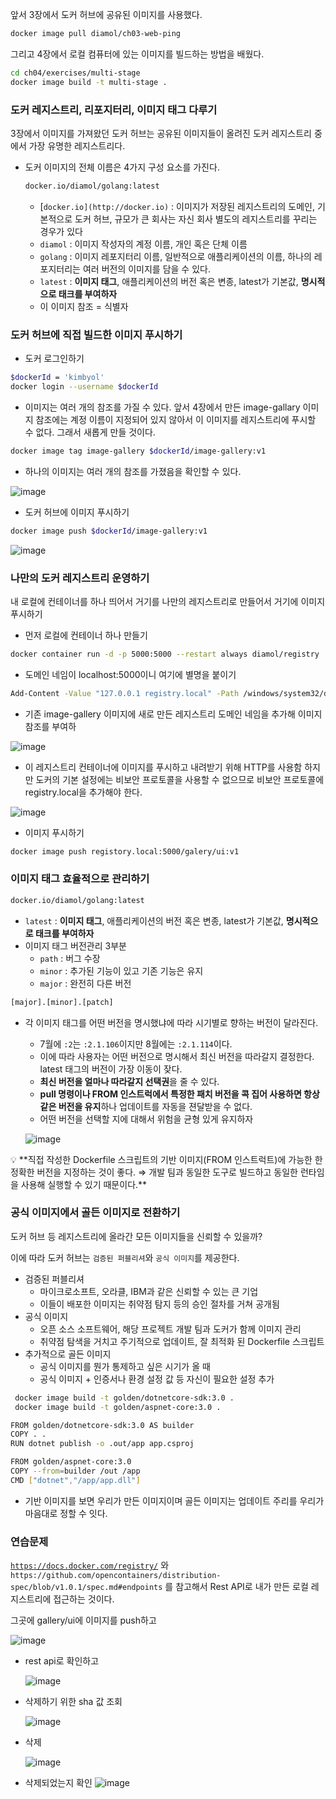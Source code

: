 앞서 3장에서 도커 허브에 공유된 이미지를 사용했다.

```bash
docker image pull diamol/ch03-web-ping
```

그리고 4장에서 로컬 컴퓨터에 있는 이미지를 빌드하는 방법을 배웠다.

```bash
cd ch04/exercises/multi-stage
docker image build -t multi-stage .
```

### 도커 레지스트리, 리포지터리, 이미지 태그 다루기

3장에서 이미지를 가져왔던 도커 허브는 공유된 이미지들이 올려진 도커 레지스트리 중에서 가장 유명한 레지스트리다.

- 도커 이미지의 전체 이름은 4가지 구성 요소를 가진다.
    
    ```bash
    docker.io/diamol/golang:latest
    ```
    
    - [`docker.io](http://docker.io)` :  이미지가 저장된 레지스트리의 도메인, 기본적으로 도커 허브, 규모가 큰 회사는 자신 회사 별도의 레지스트리를 꾸리는 경우가 있다
    - `diamol` : 이미지 작성자의 계정 이름, 개인 혹은 단체 이름
    - `golang` : 이미지 레포지터리 이름, 일반적으로 애플리케이션의 이름, 하나의 레포지터리는 여러 버전의 이미지를 담을 수 있다.
    - `latest` : **이미지 태그**, 애플리케이션의 버전 혹은 변종, latest가 기본값, **명시적으로 태크를 부여하자**
    - 이 이미지 참조 = 식별자
    

### 도커 허브에 직접 빌드한 이미지 푸시하기

- 도커 로그인하기

```bash
$dockerId = 'kimbyol'
docker login --username $dockerId
```

- 이미지는 여러 개의 참조를 가질 수 있다. 앞서 4장에서 만든 image-gallary 이미지 참조에는 계정 이름이 지정되어 있지 않아서 이 이미지를 레지스트리에 푸시할 수 없다. 그래서 새롭게 만들 것이다.

```bash
docker image tag image-gallery $dockerId/image-gallery:v1
```

- 하나의 이미지는 여러 개의 참조를 가졌음을 확인할 수 있다.

![image](https://github.com/byeolhaha/docker/assets/108210958/a9f6c0b1-689a-49df-9964-e09793007b44)

- 도커 허브에 이미지 푸시하기

```bash
docker image push $dockerId/image-gallery:v1
```

![image](https://github.com/byeolhaha/docker/assets/108210958/6315f670-21a9-4ae8-80aa-daa5fe4dbcc5)


### 나만의 도커 레지스트리 운영하기

내 로컬에 컨테이너를 하나 띄어서 거기를 나만의 레지스트리로 만들어서 거기에 이미지 푸시하기

- 먼저 로컬에 컨테이너 하나 만들기

```bash
docker container run -d -p 5000:5000 --restart always diamol/registry
```

- 도메인 네임이 localhost:5000이니 여기에 별명을 붙이기

```bash
Add-Content -Value "127.0.0.1 registry.local" -Path /windows/system32/drivers/etc/hosts
```

- 기존 image-gallery 이미지에 새로 만든 레지스트리 도메인 네임을 추가해 이미지 참조를 부여하

![image](https://github.com/byeolhaha/docker/assets/108210958/086723e5-4b38-44f1-9a42-dd14ea4401af)


- 이 레지스트리 컨테이너에 이미지를 푸시하고 내려받기 위해 HTTP를 사용함 하지만 도커의 기본 설정에는 비보안 프로토콜을 사용할 수 없으므로 비보안 프로토콜에 registry.local을 추가해야 한다.

![image](https://github.com/byeolhaha/docker/assets/108210958/d2607be4-d9aa-4284-aa65-c66d8ff8428b)

- 이미지 푸시하기

```bash
docker image push registory.local:5000/galery/ui:v1
```

### 이미지 태그 효율적으로 관리하기

```bash
docker.io/diamol/golang:latest
```

- `latest` : **이미지 태그**, 애플리케이션의 버전 혹은 변종, latest가 기본값, **명시적으로 태크를 부여하자**
- 이미지 태그 버전관리 3부분
    - `path` : 버그 수장
    - `minor` : 추가된 기능이 있고 기존 기능은 유지
    - `major` : 완전히 다른 버전

```bash
[major].[minor].[patch]
```

- 각 이미지 태그를 어떤 버전을 명시했냐에 따라 시기별로 향하는 버전이 달라진다.
    - 7월에 `:2`는 `:2.1.106`이지만 8월에는 `:2.1.114`이다.
    - 이에 따라 사용자는 어떤 버전으로 명시해서 최신 버전을 따라갈지 결정한다. latest 태그의 버전이 가장 이동이 잦다.
    - **최신 버전을 얼마나 따라갈지 선택권**을 줄 수 있다.
    - **pull 명령이나 FROM 인스트럭에서 특정한 패치 버전을 콕 집어 사용하면 항상 같은 버전을 유지**하나 업데이트를 자동을 젼달받을 수 없다.
    - 어떤 버전을 선택할 지에 대해서 위험을 균형 있게 유지하자
    
   ![image](https://github.com/byeolhaha/docker/assets/108210958/b281c2ae-d03a-4674-bacb-2cd35ccf897f)


<aside>
💡 **직접 작성한 Dockerfile 스크립트의 기반 이미지(FROM 인스트럭트)에 가능한 한 정확한 버전을 지정하는 것이 좋다. ⇒ 개발 팀과 동일한 도구로 빌드하고 동일한 런타임을 사용해 실행할 수 있기 때문이다.**

</aside>

### 공식 이미지에서 골든 이미지로 전환하기

도커 허브 등 레지스트리에 올라간 모든 이미지들을 신뢰할 수 있을까?

이에 따라 도커 허브는 `검증된 퍼블리셔`와 `공식 이미지`를 제공한다.

- 검증된 퍼블리셔
    - 마이크로소프트, 오라클, IBM과 같은 신뢰할 수 있는 큰 기업
    - 이들이 배포한 이미지는 취약점 탐지 등의 승인 절차를 거쳐 공개됨
- 공식 이미지
    - 오픈 소스 소프트웨어, 해당 프로젝트 개발 팀과 도커가 함께 이미지 관리
    - 취약점 탐색을 거치고 주기적으로 업데이트, 잘 최적화 된 Dockerfile 스크립트
- 추가적으로 골든 이미지
    - 공식 이미지를 뭔가 통제하고 싶은 시기가 올 때
    - 공식 이미지 + 인증서나 환경 설정 값 등 자신이 필요한 설정 추가

```bash
 docker image build -t golden/dotnetcore-sdk:3.0 .
 docker image build -t golden/aspnet-core:3.0 .
```

```bash
FROM golden/dotnetcore-sdk:3.0 AS builder
COPY . .
RUN dotnet publish -o .out/app app.csproj

FROM golden/aspnet-core:3.0
COPY --from=builder /out /app
CMD ["dotnet","/app/app.dll"]
```

- 기반 이미지를 보면 우리가 만든 이미지이며 골든 이미지는 업데이트 주리를 우리가 마음대로 정할 수 잇다.

### 연습문제

[`https://docs.docker.com/registry/`](https://docs.docker.com/registry/) 와 `https://github.com/opencontainers/distribution-spec/blob/v1.0.1/spec.md#endpoints` 를 참고해서 Rest API로 내가 만든 로컬 레지스트리에 접근하는 것이다. 

그곳에 gallery/ui에 이미지를 push하고 

![image](https://github.com/byeolhaha/docker/assets/108210958/79ed2b40-d8b3-4273-880e-53b0fede25df)


- rest api로 확인하고
    
   ![image](https://github.com/byeolhaha/docker/assets/108210958/b24429d0-dcab-484c-8df4-65e0c1c4d652)

    
- 삭제하기 위한 sha 값 조회
    
   ![image](https://github.com/byeolhaha/docker/assets/108210958/5f430dfb-9147-4bfe-8aec-d0bc2d905c36)

    
- 삭제
    
    ![image](https://github.com/byeolhaha/docker/assets/108210958/a58525a2-4552-43da-ae7c-a7164036c87d)


    
- 삭제되었는지 확인
![image](https://github.com/byeolhaha/docker/assets/108210958/f0e45ad4-79a7-4314-bf50-adfa27089335)

